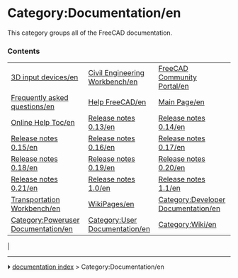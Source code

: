 # Category:Documentation/en
This category groups all of the FreeCAD documentation.

### Contents

|     |     |     |
| --- | --- | --- |
| [3D input devices/en](3D_input_devices/en.md) | [Civil Engineering Workbench/en](Civil_Engineering_Workbench/en.md) | [FreeCAD Community Portal/en](FreeCAD_Community_Portal/en.md) |
| [Frequently asked questions/en](Frequently_asked_questions/en.md) | [Help FreeCAD/en](Help_FreeCAD/en.md) | [Main Page/en](Main_Page/en.md) |
| [Online Help Toc/en](Online_Help_Toc/en.md) | [Release notes 0.13/en](Release_notes_0.13/en.md) | [Release notes 0.14/en](Release_notes_0.14/en.md) |
| [Release notes 0.15/en](Release_notes_0.15/en.md) | [Release notes 0.16/en](Release_notes_0.16/en.md) | [Release notes 0.17/en](Release_notes_0.17/en.md) |
| [Release notes 0.18/en](Release_notes_0.18/en.md) | [Release notes 0.19/en](Release_notes_0.19/en.md) | [Release notes 0.20/en](Release_notes_0.20/en.md) |
| [Release notes 0.21/en](Release_notes_0.21/en.md) | [Release notes 1.0/en](Release_notes_1.0/en.md) | [Release notes 1.1/en](Release_notes_1.1/en.md) |
| [Transportation Workbench/en](Transportation_Workbench/en.md) | [WikiPages/en](WikiPages/en.md) | [Category:Developer Documentation/en](Category_Developer_Documentation/en.md) |
| [Category:Poweruser Documentation/en](Category_Poweruser_Documentation/en.md) | [Category:User Documentation/en](Category_User_Documentation/en.md) | [Category:Wiki/en](Category_Wiki/en.md) |
|



---
⏵ [documentation index](../README.md) > Category:Documentation/en
